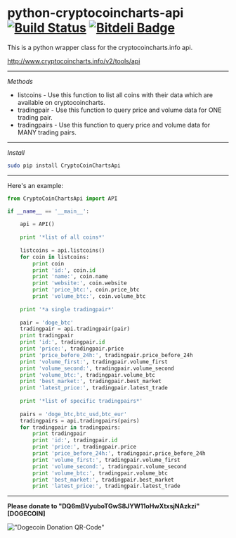 python-cryptocoincharts-api [![Build Status](https://travis-ci.org/Dirrot/python-cryptocoincharts-api.png?branch=master)](https://travis-ci.org/Dirrot/python-cryptocoincharts-api) [![Bitdeli Badge](https://d2weczhvl823v0.cloudfront.net/Dirrot/python-cryptocoincharts-api/trend.png)](https://bitdeli.com/free "Bitdeli Badge")
=========================

This is a python wrapper class for the cryptocoincharts.info api.

 http://www.cryptocoincharts.info/v2/tools/api
 

___________________________________________________
 
_Methods_
* listcoins - Use this function to list all coins with their data which are available on cryptocoincharts.
* tradingpair - Use this function to query price and volume data for ONE trading pair.
* tradingpairs - Use this function to query price and volume data for MANY trading pairs.

___________________________________________________

_Install_
```bash
sudo pip install CryptoCoinChartsApi
```

___________________________________________________

Here's an example:

```python
from CryptoCoinChartsApi import API

if __name__ == '__main__':
    
    api = API()
    
    print '*list of all coins*'
    
    listcoins = api.listcoins()
    for coin in listcoins:
        print coin
        print 'id:', coin.id
        print 'name:', coin.name
        print 'website:', coin.website
        print 'price_btc:', coin.price_btc
        print 'volume_btc:', coin.volume_btc
        
    print '*a single tradingpair*'
    
    pair = 'doge_btc'
    tradingpair = api.tradingpair(pair)
    print tradingpair
    print 'id:', tradingpair.id
    print 'price:', tradingpair.price
    print 'price_before_24h:', tradingpair.price_before_24h
    print 'volume_first:', tradingpair.volume_first
    print 'volume_second:', tradingpair.volume_second
    print 'volume_btc:', tradingpair.volume_btc
    print 'best_market:', tradingpair.best_market
    print 'latest_price:', tradingpair.latest_trade
                     
    print '*list of specific tradingpairs*'                 
                                                                                       
    pairs = 'doge_btc,btc_usd,btc_eur'
    tradingpairs = api.tradingpairs(pairs)
    for tradingpair in tradingpairs:
        print tradingpair
        print 'id:', tradingpair.id
        print 'price:', tradingpair.price
        print 'price_before_24h:', tradingpair.price_before_24h
        print 'volume_first:', tradingpair.volume_first
        print 'volume_second:', tradingpair.volume_second
        print 'volume_btc:', tradingpair.volume_btc
        print 'best_market:', tradingpair.best_market
        print 'latest_price:', tradingpair.latest_trade

```

___________________________________________________

**Please donate to "DQ6mBVyuboTGwS8JYW11oHwXtxsjNAzkzi" [DOGECOIN]** 

!["Dogecoin Donation QR-Code"](http://github.com/Dirrot/python-cryptocoincharts-api/blob/master/img/donation-qr-code.png?raw=true)


